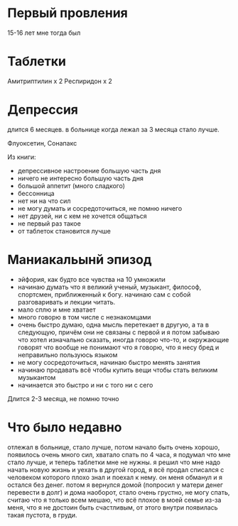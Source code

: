 # Первый провления

15-16 лет мне тогда был

# Таблетки

Амитриптилин х 2
Респиридон х 2

# Депрессия

длится 6 месяцев. в больнице когда лежал за 3 месяца стало лучше.

Флуоксетин, Сонапакс

Из книги:
- депрессивное настроение большую часть дня
- ничего не интересно большую часть дня
- большой аппетит (много сладкого)
- бессонница
- нет ни на что сил
- не могу думать и сосредоточиться, не помню ничего
- нет друзей, ни с кем не хочется общаться
- не первый раз такое
- от таблеток становится лучше

# Маниакальынй эпизод

- эйфория, как будто все чувства на 10 умножили
- начинаю думать что я великий ученый, музыкант, философ, спортсмен, приближенный к богу. начинаю сам с собой разговаривать и лекции читать.
- мало сплю и мне хватает
- много говорю в том числе с незнакомцами
- очень быстро думаю, одна мысль перетекает в другую, а та в следующую, причём они не связаны с первой и я потом забываю что хотел изначально сказать, иногда говорю что-то, и окружающие говорят что вообще не понимают что я говорю, что я несу бред и неправильно пользуюсь языком
- не могу сосредоточиться, начинаю быстро менять занятия
- начинаю продавать всё чтобы купить вещи чтобы стать великим музыкантом
- начинается это быстро и ни с того ни с сего

Длится 2-3 месяца, не помню точно

# Что было недавно

отлежал в больнице, стало лучше, потом начало быть очень хорошо, появилось очень много сил, хватало спать по 4 часа, я подумал что мне стало лучше, и теперь таблетки мне не нужны. я решил что мне надо начать новую жизнь и уехать в другой город, я всё продал списался с человеком которого плохо знал и поехал к нему. он меня обманул и я остался без денег. потом я вернулся домой (попросил у матери денег перевести в долг) и дома наоборот, стало очень грустно, не могу спать, считаю что я только всем мешаю, что всё плохое в моей семье из-за меня, что я не достоин быть счастливым, от этого внутри появилась такая пустота, в груди.